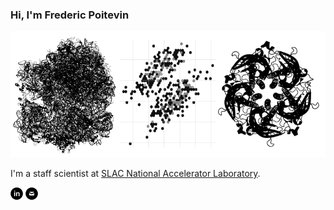 ### Hi, I'm Frederic Poitevin
<img src="https://raw.githubusercontent.com/fredericpoitevin/fredericpoitevin/master/images/logo.png">

I'm a staff scientist at [SLAC National Accelerator Laboratory](https://www6.slac.stanford.edu/).

[<img src="https://raw.githubusercontent.com/fredericpoitevin/fredericpoitevin/master/images/linkedin.png">](https://www.linkedin.com/in/fredericpoitevin/)
[<img src="https://raw.githubusercontent.com/fredericpoitevin/fredericpoitevin/master/images/mail.png">](mailto:frederic.poitevin@gmail.com)


<!-- “Entypo pictograms by Daniel Bruce — www.entypo.com” -->
